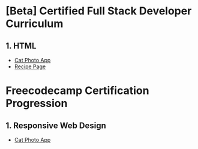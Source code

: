 # [Beta] Certified Full Stack Developer Curriculum

## 1. HTML

-   [Cat Photo App](https://github.com/Matt-Dav/Freecodecamp-Certification-Projects/tree/main/Cat%20Photo%20App)
-   [Recipe Page](https://github.com/Matt-Dav/Freecodecamp-Certification-Projects/tree/main/Recipe%20Page)

# Freecodecamp Certification Progression

## 1. Responsive Web Design

-   [Cat Photo App](https://github.com/Matt-Dav/Freecodecamp-Certification-Projects/tree/main/Cat%20Photo%20App)
